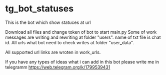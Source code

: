 ﻿# tg_bot_statuses

This is the bot which show statuces at url

Download all files and change token of bot to start main.py
Some of work messages are writing and rewriting at folder "users". name of txt file is chat id. All urls what bot need to check writes at folder "user_data".

All supported url links are wroten in work_urls.

If you have any types of ideas what i can add in this bot please write me in telegramm https://web.telegram.org/k/1799539431
